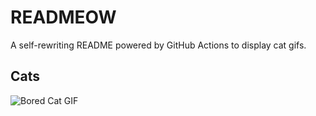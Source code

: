 # READMEOW

A self-rewriting README powered by GitHub Actions to display cat gifs.

## Cats

![Bored Cat GIF](https://media1.giphy.com/media/mlvseq9yvZhba/200.gif?cid=9acd02dawzg1916n0udgp7hcvu0wn8djts87e865zyig4i3a&ep=v1_gifs_search&rid=200.gif&ct=g)
